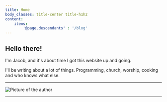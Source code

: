 ```yaml
---
title: Home
body_classes: title-center title-h1h2
content:
	items:
        '@page.descendants' : '/blog'
---
```


## Hello there!

I'm Jacob, and it's about time I got this website up and going. 

I'll be writing about a lot of things. Programming, church, worship, cooking and who knows what else. 

<hr/>

![Picture of the author](/images/self-picture.jpg?classes=centered%20mt-25&cropResize=200,200)

<hr/>